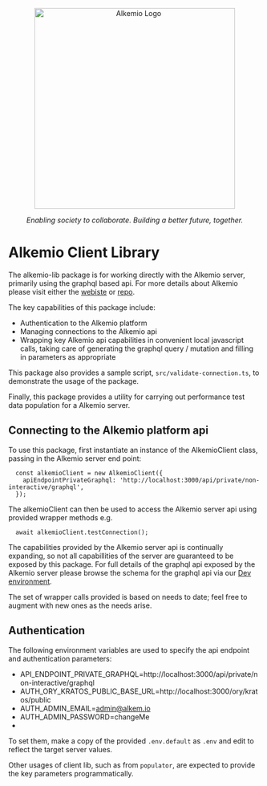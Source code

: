 <p align="center">
    <a href="https://alkemio.foundation/" target="blank"><img src="https://alkemio.foundation/uploads/logos/alkemio-logo.svg" width="400" alt="Alkemio Logo" /></a>
</p>
<p align="center"><i>Enabling society to collaborate. Building a better future, together.</i></p>

# Alkemio Client Library
The alkemio-lib package is for working directly with the Alkemio server, primarily using the graphql based api. For more details about Alkemio please visit either the [webiste](http://alkem.io) or [repo](http://github.com/alkem-io/alkemio).

The key capabilities of this package include:
* Authentication to the Alkemio platform
* Managing connections to the Alkemio api
* Wrapping key Alkemio api capabilities in convenient local javascript calls, taking care of generating the graphql query / mutation and filling in parameters as appropriate

This package also provides a sample script, `src/validate-connection.ts`, to demonstrate the usage of the package.

Finally, this package provides a utility for carrying out performance test data population for a Alkemio server.

## Connecting to the Alkemio platform api
To use this package, first instantiate an instance of the AlkemioClient class, passing in the Alkemio server end point:
```
  const alkemioClient = new AlkemioClient({
    apiEndpointPrivateGraphql: 'http://localhost:3000/api/private/non-interactive/graphql',
  });
  ```
The alkemioClient can then be used to access the Alkemio server api using provided wrapper methods e.g.
```
  await alkemioClient.testConnection();
```
The capabilities provided by the Alkemio server api is continually expanding, so not all capabillities of the server are guaranteed to be exposed by this package. For full details of the graphql api exposed by the Alkemio server please browse the schema for the graphql api via our [Dev environment](http://dev.alkem.io/graphql).

The set of wrapper calls provided is based on needs to date; feel free to augment with new ones as the needs arise.

## Authentication
The following environment variables are used to specify the api endpoint and authentication parameters:

* API_ENDPOINT_PRIVATE_GRAPHQL=http://localhost:3000/api/private/non-interactive/graphql
* AUTH_ORY_KRATOS_PUBLIC_BASE_URL=http://localhost:3000/ory/kratos/public
* AUTH_ADMIN_EMAIL=admin@alkem.io
* AUTH_ADMIN_PASSWORD=changeMe
*
To set them, make a copy of the provided `.env.default` as `.env` and edit to reflect the target server values.

Other usages of client lib, such as from `populator`, are expected to provide the key parameters programmatically.
